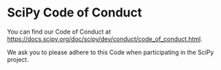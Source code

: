 SciPy Code of Conduct
======

You can find our Code of Conduct at
https://docs.scipy.org/doc/scipy/dev/conduct/code_of_conduct.html.

We ask you to please adhere to this Code when participating in the SciPy
project.

